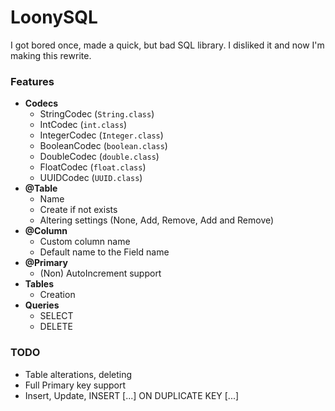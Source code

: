 # LoonySQL
I got bored once, made a quick, but bad SQL library. I disliked it and now I'm making this rewrite.

### Features
 * **Codecs**
   * StringCodec (`String.class`)
   * IntCodec (`int.class`)
   * IntegerCodec (`Integer.class`)
   * BooleanCodec (`boolean.class`)
   * DoubleCodec (`double.class`)
   * FloatCodec (`float.class`)
   * UUIDCodec (`UUID.class`)
 * **@Table**
   * Name
   * Create if not exists
   * Altering settings (None, Add, Remove, Add and Remove)
 * **@Column**
   * Custom column name
   * Default name to the Field name
 * **@Primary**
   * (Non) AutoIncrement support
 * **Tables**
   * Creation
 * **Queries**
   * SELECT
   * DELETE

### TODO
 * Table alterations, deleting
 * Full Primary key support
 * Insert, Update, INSERT [...] ON DUPLICATE KEY [...]